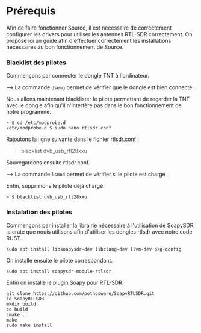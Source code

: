 # Prérequis

Afin de faire fonctionner Source,  il est nécessaire de correctement configurer les drivers pour utiliser les antennes RTL-SDR correctement. On propose ici un guide afin d'effectuer correctement les installations nécessaires au bon fonctionnement de Source.

### Blacklist des pilotes

Commençons par connecter le dongle TNT à l'ordinateur.

--> La commande `dsemg` permet de vérifier que le dongle est bien connecté.

Nous allons maintenant blacklister le pilote permettant de regarder la TNT avec le dongle afin qu'il n'interfère pas dans le bon fonctionnement de notre programme.

    ~ $ cd /etc/modprobe.d
    /etc/modprobe.d $ sudo nano rtlsdr.conf

Rajoutons la ligne suivante dans le fichier rtlsdr.conf :

>blacklist dvb_usb_rtl28xxu  

Sauvegardons ensuite rtlsdr.conf.

--> La commande `lsmod` permet de vérifier si le pilote est chargé

Enfin, supprimons le pilote déjà chargé.

    ~ $ blacklist dvb_usb_rtl28xxu

### Instalation des pilotes

Commençons par installer la librairie nécessaire à l'utilisation de SoapySDR, la crate que nouis utilisons afin d'utiliser les dongles rtlsdr avec notre code RUST.

    sudo apt install libsoapysdr-dev libclang-dev llvm-dev pkg-config

On installe ensuite le pilote correspondant.

    sudo apt install soapysdr-module-rtlsdr

Enfin on installe le plugin Soapy pour RTL-SDR.

    git clone https://github.com/pothosware/SoapyRTLSDR.git
    cd SoapyRTLSDR
    mkdir build
    cd build
    cmake ..
    make
    sudo make install